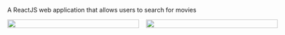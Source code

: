 A ReactJS web application that allows users to search for movies

<div style="display: flex; gap: 1rem;">
  <img src="https://user-images.githubusercontent.com/75863595/201545567-5ef6ffae-090f-464b-bb7d-bf39a64dabe2.png" style="height: 100%; width: 300px" />
  <img src="https://user-images.githubusercontent.com/75863595/201545806-90395f2a-eef1-4b0d-92a5-27070632a36e.png" style="height: 100%; width: 300px" />
</div>
